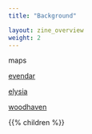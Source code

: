 ```yaml
---
title: "Background"

layout: zine_overview
weight: 2
---
```


maps

[evendar](/images/maps/envendar_map.jpg) 

[elysia](/images/maps/elysia_illustrated_map.jpg) 

[woodhaven]()





{{% children  %}}

